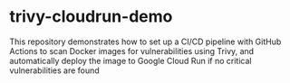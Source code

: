# trivy-cloudrun-demo
This repository demonstrates how to set up a CI/CD pipeline with GitHub Actions to scan Docker images for vulnerabilities using Trivy, and automatically deploy the image to Google Cloud Run if no critical vulnerabilities are found
